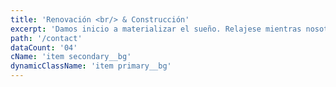 ```yaml
---
title: 'Renovación <br/> & Construcción'
excerpt: 'Damos inicio a materializar el sueño. Relajese mientras nosotros nos encargamos.'
path: '/contact'
dataCount: '04'
cName: 'item secondary__bg'
dynamicClassName: 'item primary__bg'
---
```

